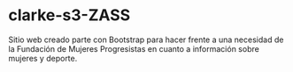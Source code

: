 # clarke-s3-ZASS

Sitio web creado parte con Bootstrap para hacer frente a una necesidad de la Fundación de Mujeres Progresistas en cuanto a información sobre mujeres y deporte.
